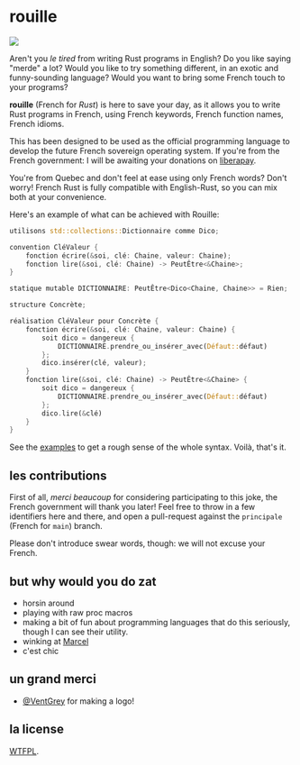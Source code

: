 # rouille

![](https://github.com/bnjbvr/rouille/raw/logo/logo.png)

Aren't you _le tired_ from writing Rust programs in English? Do you like saying
"merde" a lot? Would you like to try something different, in an exotic and
funny-sounding language? Would you want to bring some French touch to your
programs?

**rouille** (French for _Rust_) is here to save your day, as it allows you to
write Rust programs in French, using French keywords, French function names,
French idioms.

This has been designed to be used as the official programming language to
develop the future French sovereign operating system. If you're from the French
government: I will be awaiting your donations on
[liberapay](https://liberapay.com/bnjbvr/).

You're from Quebec and don't feel at ease using only French words? Don't worry!
French Rust is fully compatible with English-Rust, so you can mix both at your
convenience.

Here's an example of what can be achieved with Rouille:

```rust
utilisons std::collections::Dictionnaire comme Dico;

convention CléValeur {
    fonction écrire(&soi, clé: Chaine, valeur: Chaine);
    fonction lire(&soi, clé: Chaine) -> PeutÊtre<&Chaine>;
}

statique mutable DICTIONNAIRE: PeutÊtre<Dico<Chaine, Chaine>> = Rien;

structure Concrète;

réalisation CléValeur pour Concrète {
    fonction écrire(&soi, clé: Chaine, valeur: Chaine) {
        soit dico = dangereux {
            DICTIONNAIRE.prendre_ou_insérer_avec(Défaut::défaut)
        };
        dico.insérer(clé, valeur);
    }
    fonction lire(&soi, clé: Chaine) -> PeutÊtre<&Chaine> {
        soit dico = dangereux {
            DICTIONNAIRE.prendre_ou_insérer_avec(Défaut::défaut)
        };
        dico.lire(&clé)
    }
}
```

See the [examples](./examples/src/main.rs) to get a rough sense of the whole
syntax. Voilà, that's it.

## les contributions

First of all, _merci beaucoup_ for considering participating to this joke, the
French government will thank you later! Feel free to throw in a few identifiers
here and there, and open a pull-request against the `principale` (French for
`main`) branch.

Please don't introduce swear words, though: we will not excuse your French.

## but why would you do zat

- horsin around
- playing with raw proc macros
- making a bit of fun about programming languages that do this seriously,
  though I can see their utility.
- winking at [Marcel](https://github.com/brouberol/marcel)
- c'est chic

## un grand merci

- [@VentGrey](https://twitter.com/VentGrey) for making a logo!

## la license

[WTFPL](http://www.wtfpl.net/).

